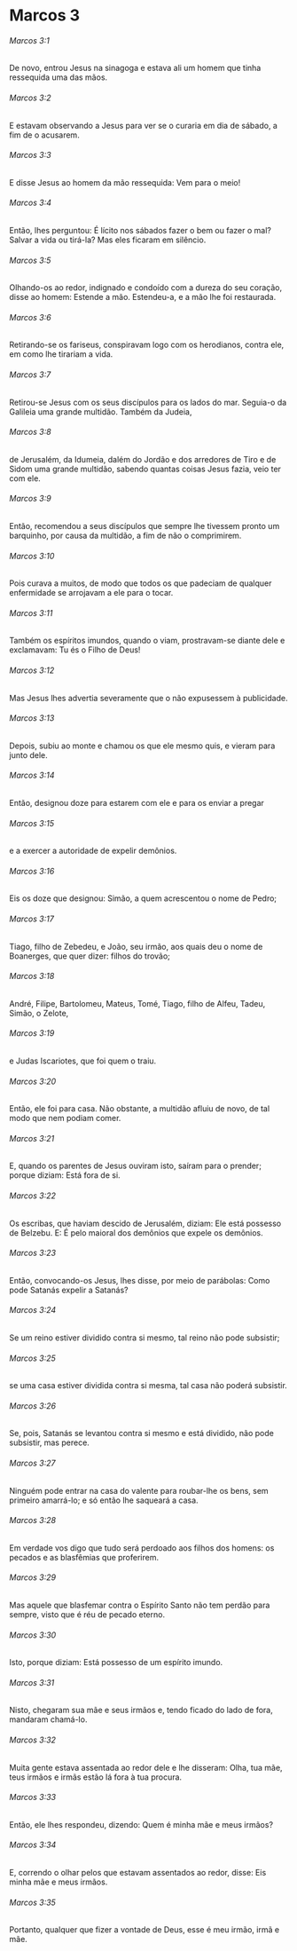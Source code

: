 # Marcos 3

###### Marcos 3:1

De novo, entrou Jesus na sinagoga e estava ali um homem que tinha ressequida uma das mãos.

###### Marcos 3:2

E estavam observando a Jesus para ver se o curaria em dia de sábado, a fim de o acusarem.

###### Marcos 3:3

E disse Jesus ao homem da mão ressequida: Vem para o meio!

###### Marcos 3:4

Então, lhes perguntou: É lícito nos sábados fazer o bem ou fazer o mal? Salvar a vida ou tirá-la? Mas eles ficaram em silêncio.

###### Marcos 3:5

Olhando-os ao redor, indignado e condoído com a dureza do seu coração, disse ao homem: Estende a mão. Estendeu-a, e a mão lhe foi restaurada.

###### Marcos 3:6

Retirando-se os fariseus, conspiravam logo com os herodianos, contra ele, em como lhe tirariam a vida.

###### Marcos 3:7

Retirou-se Jesus com os seus discípulos para os lados do mar. Seguia-o da Galileia uma grande multidão. Também da Judeia,

###### Marcos 3:8

de Jerusalém, da Idumeia, dalém do Jordão e dos arredores de Tiro e de Sidom uma grande multidão, sabendo quantas coisas Jesus fazia, veio ter com ele.

###### Marcos 3:9

Então, recomendou a seus discípulos que sempre lhe tivessem pronto um barquinho, por causa da multidão, a fim de não o comprimirem.

###### Marcos 3:10

Pois curava a muitos, de modo que todos os que padeciam de qualquer enfermidade se arrojavam a ele para o tocar.

###### Marcos 3:11

Também os espíritos imundos, quando o viam, prostravam-se diante dele e exclamavam: Tu és o Filho de Deus!

###### Marcos 3:12

Mas Jesus lhes advertia severamente que o não expusessem à publicidade.

###### Marcos 3:13

Depois, subiu ao monte e chamou os que ele mesmo quis, e vieram para junto dele.

###### Marcos 3:14

Então, designou doze para estarem com ele e para os enviar a pregar

###### Marcos 3:15

e a exercer a autoridade de expelir demônios.

###### Marcos 3:16

Eis os doze que designou: Simão, a quem acrescentou o nome de Pedro;

###### Marcos 3:17

Tiago, filho de Zebedeu, e João, seu irmão, aos quais deu o nome de Boanerges, que quer dizer: filhos do trovão;

###### Marcos 3:18

André, Filipe, Bartolomeu, Mateus, Tomé, Tiago, filho de Alfeu, Tadeu, Simão, o Zelote,

###### Marcos 3:19

e Judas Iscariotes, que foi quem o traiu.

###### Marcos 3:20

Então, ele foi para casa. Não obstante, a multidão afluiu de novo, de tal modo que nem podiam comer.

###### Marcos 3:21

E, quando os parentes de Jesus ouviram isto, saíram para o prender; porque diziam: Está fora de si.

###### Marcos 3:22

Os escribas, que haviam descido de Jerusalém, diziam: Ele está possesso de Belzebu. E: É pelo maioral dos demônios que expele os demônios.

###### Marcos 3:23

Então, convocando-os Jesus, lhes disse, por meio de parábolas: Como pode Satanás expelir a Satanás?

###### Marcos 3:24

Se um reino estiver dividido contra si mesmo, tal reino não pode subsistir;

###### Marcos 3:25

se uma casa estiver dividida contra si mesma, tal casa não poderá subsistir.

###### Marcos 3:26

Se, pois, Satanás se levantou contra si mesmo e está dividido, não pode subsistir, mas perece.

###### Marcos 3:27

Ninguém pode entrar na casa do valente para roubar-lhe os bens, sem primeiro amarrá-lo; e só então lhe saqueará a casa.

###### Marcos 3:28

Em verdade vos digo que tudo será perdoado aos filhos dos homens: os pecados e as blasfêmias que proferirem.

###### Marcos 3:29

Mas aquele que blasfemar contra o Espírito Santo não tem perdão para sempre, visto que é réu de pecado eterno.

###### Marcos 3:30

Isto, porque diziam: Está possesso de um espírito imundo.

###### Marcos 3:31

Nisto, chegaram sua mãe e seus irmãos e, tendo ficado do lado de fora, mandaram chamá-lo.

###### Marcos 3:32

Muita gente estava assentada ao redor dele e lhe disseram: Olha, tua mãe, teus irmãos e irmãs estão lá fora à tua procura.

###### Marcos 3:33

Então, ele lhes respondeu, dizendo: Quem é minha mãe e meus irmãos?

###### Marcos 3:34

E, correndo o olhar pelos que estavam assentados ao redor, disse: Eis minha mãe e meus irmãos.

###### Marcos 3:35

Portanto, qualquer que fizer a vontade de Deus, esse é meu irmão, irmã e mãe.

